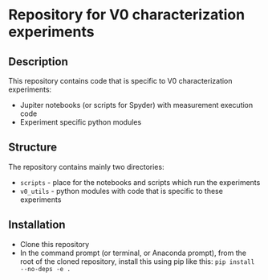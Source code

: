 # Repository for V0 characterization experiments

## Description

This repository contains code that is specific to V0 characterization experiments:
* Jupiter notebooks (or scripts for Spyder) with measurement execution code
* Experiment specific python modules

## Structure

The repository contains mainly two directories:
* `scripts` - place for the notebooks and scripts which run the experiments
* `v0_utils` - python modules with code that is specific to these
experiments

## Installation

* Clone this repository
* In the command prompt (or terminal, or Anaconda prompt), from the root
of the cloned repository, install this using pip like this: `pip install
--no-deps -e .`

